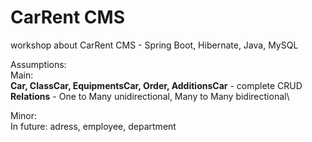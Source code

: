 # CarRent CMS
workshop about CarRent CMS - Spring Boot, Hibernate, Java, MySQL

Assumptions:\
Main:\
**Car, ClassCar, EquipmentsCar, Order, AdditionsCar** - complete CRUD\
**Relations** - One to Many unidirectional, Many to Many bidirectional\

Minor:\
In future: adress, employee, department
